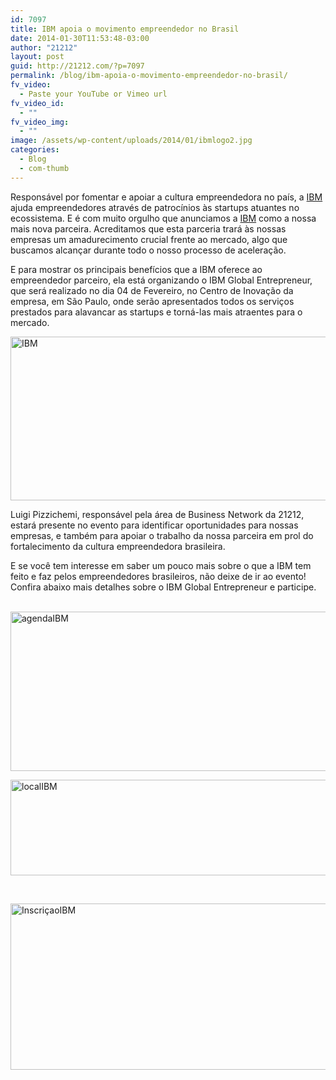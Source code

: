 ```yaml
---
id: 7097
title: IBM apoia o movimento empreendedor no Brasil
date: 2014-01-30T11:53:48-03:00
author: "21212"
layout: post
guid: http://21212.com/?p=7097
permalink: /blog/ibm-apoia-o-movimento-empreendedor-no-brasil/
fv_video:
  - Paste your YouTube or Vimeo url
fv_video_id:
  - ""
fv_video_img:
  - ""
image: /assets/wp-content/uploads/2014/01/ibmlogo2.jpg
categories:
  - Blog
  - com-thumb
---
```

<p dir="ltr">
  Responsável por fomentar e apoiar a cultura empreendedora no país, a <a href="http://www.ibm.com/br/pt/">IBM</a> ajuda empreendedores através de patrocínios às startups atuantes no ecossistema. E é com muito orgulho que anunciamos a <a href="http://www.ibm.com/br/pt/">IBM</a> como a nossa mais nova parceira. Acreditamos que esta parceria trará às nossas empresas um amadurecimento crucial frente ao mercado, algo que buscamos alcançar durante todo o nosso processo de aceleração.
</p>

<p dir="ltr">
  E para mostrar os principais benefícios que a IBM oferece ao empreendedor parceiro, ela está organizando o IBM Global Entrepreneur, que será realizado no dia 04 de Fevereiro, no Centro de Inovação da empresa, em São Paulo, onde serão apresentados todos os serviços prestados para alavancar as startups e torná-las mais atraentes para o mercado.
</p>

<p dir="ltr">
  <a href="http://21212.com/assets/wp-content/uploads/2014/01/IBM.jpg"><img class="aligncenter size-full wp-image-7098" alt="IBM" src="{{ site.url }}/assets/wp-content/uploads/2014/01/IBM.jpg" width="540" height="262" srcset="{{ site.url }}/assets/wp-content/uploads/2014/01/IBM.jpg 540w, {{ site.url }}/assets/wp-content/uploads/2014/01/IBM-300x145.jpg 300w" sizes="(max-width: 540px) 100vw, 540px" /></a>
</p>

<p dir="ltr">
  Luigi Pizzichemi, responsável pela área de Business Network da 21212, estará presente no evento para identificar oportunidades para nossas empresas, e também para apoiar o trabalho da nossa parceira em prol do fortalecimento da cultura empreendedora brasileira.
</p>

<p dir="ltr">
  E se você tem interesse em saber um pouco mais sobre o que a IBM tem feito e faz pelos empreendedores brasileiros, não deixe de ir ao evento! Confira abaixo mais detalhes sobre o IBM Global Entrepreneur e participe.
</p>

 [<img class="aligncenter size-full wp-image-7099" alt="agendaIBM" src="{{ site.url }}/assets/wp-content/uploads/2014/01/agendaIBM.jpg" width="540" height="255" srcset="{{ site.url }}/assets/wp-content/uploads/2014/01/agendaIBM.jpg 540w, {{ site.url }}/assets/wp-content/uploads/2014/01/agendaIBM-300x141.jpg 300w" sizes="(max-width: 540px) 100vw, 540px" />](http://21212.com/assets/wp-content/uploads/2014/01/agendaIBM.jpg)

[<img class="aligncenter size-full wp-image-7100" alt="localIBM" src="{{ site.url }}/assets/wp-content/uploads/2014/01/localIBM.jpg" width="540" height="153" srcset="{{ site.url }}/assets/wp-content/uploads/2014/01/localIBM.jpg 540w, {{ site.url }}/assets/wp-content/uploads/2014/01/localIBM-300x85.jpg 300w" sizes="(max-width: 540px) 100vw, 540px" />](http://21212.com/assets/wp-content/uploads/2014/01/localIBM.jpg)

&nbsp;

[<img class="aligncenter size-full wp-image-7101" alt="InscriçaoIBM" src="{{ site.url }}/assets/wp-content/uploads/2014/01/InscriçaoIBM.jpg" width="540" height="266" srcset="{{ site.url }}/assets/wp-content/uploads/2014/01/InscriçaoIBM.jpg 540w, {{ site.url }}/assets/wp-content/uploads/2014/01/InscriçaoIBM-300x147.jpg 300w" sizes="(max-width: 540px) 100vw, 540px" />](http://21212.com/assets/wp-content/uploads/2014/01/InscriçaoIBM.jpg)